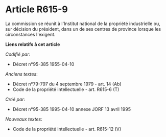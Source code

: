 # Article R615-9

La commission se réunit à l'Institut national de la propriété industrielle ou, sur décision du président, dans un de ses
centres de province lorsque les circonstances l'exigent.

**Liens relatifs à cet article**

_Codifié par_:

  - Décret n°95-385 1955-04-10

_Anciens textes_:

  - Décret n°79-797 du 4 septembre 1979 - art. 14 (Ab)
  - Code de la propriété intellectuelle - art. R615-6 (T)

_Créé par_:

  - Décret n°95-385 1995-04-10 annexe JORF 13 avril 1995

_Nouveaux textes_:

  - Code de la propriété intellectuelle - art. R615-12 (V)
